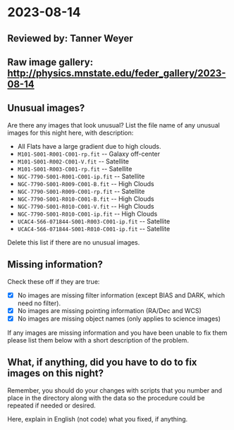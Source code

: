 # 2023-08-14

## Reviewed by:   Tanner Weyer

## Raw image gallery: http://physics.mnstate.edu/feder_gallery/2023-08-14

## Unusual images?

Are there any images that look unusual? List the file name of any unusual images for this night here, with description:

+ All Flats have a large gradient due to high clouds.
+ `M101-S001-R001-C001-rp.fit` -- Galaxy off-center
+ `M101-S001-R002-C001-V.fit` -- Satellite
+ `M101-S001-R003-C001-rp.fit` -- Satellite
+ `NGC-7790-S001-R001-C001-ip.fit` -- Satellite
+ `NGC-7790-S001-R009-C001-B.fit` -- High Clouds
+ `NGC-7790-S001-R009-C001-rp.fit` -- Satellite
+ `NGC-7790-S001-R010-C001-B.fit` -- High Clouds
+ `NGC-7790-S001-R010-C001-V.fit` -- High Clouds
+ `NGC-7790-S001-R010-C001-ip.fit` -- High Clouds
+ `UCAC4-566-071844-S001-R003-C001-ip.fit` -- Satellite
+ `UCAC4-566-071844-S001-R010-C001-ip.fit` -- Satellite

Delete this list if there are no unusual images.

## Missing information?

Check these off if they are true:

- [X] No images are missing filter information (except BIAS and DARK, which need no filter).
- [X] No images are missing pointing information (RA/Dec and WCS)
- [X] No images are missing object names (only applies to science images)

If any images are missing information and you have been unable to fix them please list
them below with a short description of the problem.

## What, if anything, did you have to do to fix images on this night?

Remember, you should do your changes with scripts that you number and place in the
directory along with the data so the procedure could be repeated if needed or
desired.

Here, explain in English (not code) what you fixed, if anything.

